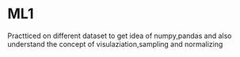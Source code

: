 # ML1
Practticed on different dataset to get idea of numpy,pandas and also understand the concept of visulaziation,sampling and normalizing
